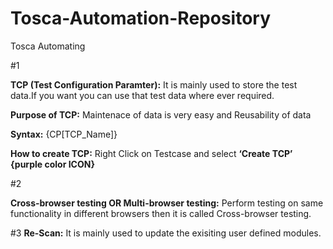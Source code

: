 # Tosca-Automation-Repository
Tosca Automating 

#1

**TCP (Test Configuration Paramter):** It is mainly used to store the test data.If you want you can use that test data where ever required. 

**Purpose of TCP:** 
          Maintenace of data is very easy and 
          Reusability of data 
          
**Syntax:**  {CP[TCP_Name]}

**How to create TCP:**  Right Click on Testcase and select **‘Create TCP’ {purple color ICON}**
     

#2
     
**Cross-browser testing OR Multi-browser testing:**
     Perform testing on same functionality in different browsers then it is called Cross-browser testing.

#3
 **Re-Scan:** It is mainly used to update the exisiting user defined modules.
         
